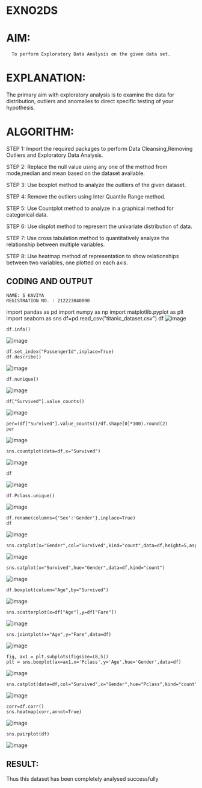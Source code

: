 # EXNO2DS
# AIM:
      To perform Exploratory Data Analysis on the given data set.
      
# EXPLANATION:
  The primary aim with exploratory analysis is to examine the data for distribution, outliers and anomalies to direct specific testing of your hypothesis.
  
# ALGORITHM:
STEP 1: Import the required packages to perform Data Cleansing,Removing Outliers and Exploratory Data Analysis.

STEP 2: Replace the null value using any one of the method from mode,median and mean based on the dataset available.

STEP 3: Use boxplot method to analyze the outliers of the given dataset.

STEP 4: Remove the outliers using Inter Quantile Range method.

STEP 5: Use Countplot method to analyze in a graphical method for categorical data.

STEP 6: Use displot method to represent the univariate distribution of data.

STEP 7: Use cross tabulation method to quantitatively analyze the relationship between multiple variables.

STEP 8: Use heatmap method of representation to show relationships between two variables, one plotted on each axis.

## CODING AND OUTPUT
```
NAME: S KAVIYA
REGISTRATION NO. : 212223040090
```
import pandas as pd
import numpy as np
import matplotlib.pyplot as plt
import seaborn as sns
df=pd.read_csv("titanic_dataset.csv")
df
![image](https://github.com/user-attachments/assets/3112e5e3-eb81-4dc9-b1fe-1a8b308dd29c)

```
df.info()
```

![image](https://github.com/user-attachments/assets/97e926b5-ed51-433d-a0c0-28dc55cf9bc5)

```
df.set_index("PassengerId",inplace=True)
df.describe()
```

![image](https://github.com/user-attachments/assets/2b21de6b-a3e4-47be-9c61-4d8de7e7ffa8)

```
df.nunique()
```

![image](https://github.com/user-attachments/assets/25de61d4-f5d0-4d2a-8383-fa93a86112f8)

```
df["Survived"].value_counts()
```

![image](https://github.com/user-attachments/assets/403fade7-56b7-4111-b92b-a25eb12efb5a)

```
per=(df["Survived"].value_counts()/df.shape[0]*100).round(2)
per
```

![image](https://github.com/user-attachments/assets/00156f9a-55b3-4b56-a90c-d773c98afae0)

```
sns.countplot(data=df,x="Survived")
```

![image](https://github.com/user-attachments/assets/df48820a-94f2-4bd3-a219-b59a6fb1c246)

```
df
```

![image](https://github.com/user-attachments/assets/54d48094-6302-4706-96d4-80b81283c209)

```
df.Pclass.unique()
```

![image](https://github.com/user-attachments/assets/b1d58823-ea16-4511-8b67-793fb714b5d1)

```
df.rename(columns={'Sex':'Gender'},inplace=True)
df
```

![image](https://github.com/user-attachments/assets/ca843988-d783-4eea-a4db-ead38d78472c)

```
sns.catplot(x="Gender",col="Survived",kind="count",data=df,height=5,aspect=.7)
```

![image](https://github.com/user-attachments/assets/2bcec3f3-d7ea-4e6b-8c4b-2659e59911b8)

```
sns.catplot(x="Survived",hue="Gender",data=df,kind="count")
```

![image](https://github.com/user-attachments/assets/a62b50da-21c0-4477-9085-0467ebe904b4)

```
df.boxplot(column="Age",by="Survived")
```

![image](https://github.com/user-attachments/assets/4641f2e8-d347-4e27-af1e-bea879b52623)

```
sns.scatterplot(x=df["Age"],y=df["Fare"])
```

![image](https://github.com/user-attachments/assets/a58244ba-93e9-4b82-ab8e-673012991e07)

```
sns.jointplot(x="Age",y="Fare",data=df)
```

![image](https://github.com/user-attachments/assets/f744fd36-4327-461a-a901-38bdf504ac74)

```
fig, ax1 = plt.subplots(figsize=(8,5))
plt = sns.boxplot(ax=ax1,x='Pclass',y='Age',hue='Gender',data=df)
```

![image](https://github.com/user-attachments/assets/6eda8092-6ba1-4b56-b822-165ff9ce7278)

```
sns.catplot(data=df,col="Survived",x="Gender",hue="Pclass",kind="count")
```

![image](https://github.com/user-attachments/assets/8891456e-1a83-4d5d-9f8e-f02192517823)

```
corr=df.corr()
sns.heatmap(corr,annot=True)
```

![image](https://github.com/user-attachments/assets/4fd1758f-662c-4f68-aa2d-3b1ea76a22e9)

```
sns.pairplot(df)
```

![image](https://github.com/user-attachments/assets/95b6e9e7-9022-414e-b892-ebbe68461c28)


## RESULT:
Thus this dataset has been completely analysed successfully


